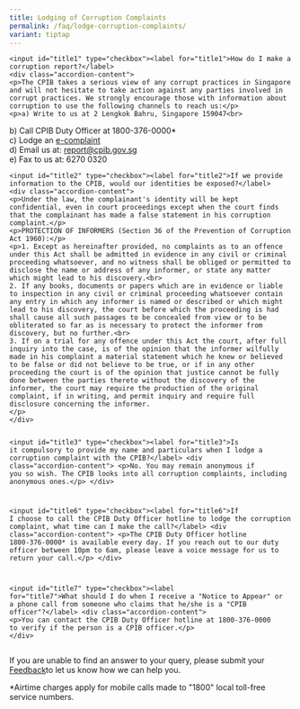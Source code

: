 ```yaml
---
title: Lodging of Corruption Complaints
permalink: /faq/lodge-corruption-complaints/
variant: tiptap
---
```

<pre><code>&lt;input id="title1" type="checkbox"&gt;&lt;label for="title1"&gt;How do I make a corruption report?&lt;/label&gt;
&lt;div class="accordion-content"&gt;
&lt;p&gt;The CPIB takes a serious view of any corrupt practices in Singapore and will not hesitate to take action against any parties involved in corrupt practices. We strongly encourage those with information about corruption to use the following channels to reach us:&lt;/p&gt;
&lt;p&gt;a) Write to us at 2 Lengkok Bahru, Singapore 159047&lt;br&gt;</code></pre>
<p>b) Call CPIB Duty Officer at 1800-376-0000*
<br>c) Lodge an <a href="/e-services/e-complaint-for-corrupt-conduct/" rel="noopener noreferrer nofollow" target="_blank">e-complaint</a>
<br>d) Email us at: <a href="mailto: report@cpib.gov.sg" rel="noopener noreferrer nofollow" target="_blank">report@cpib.gov.sg</a>
<br>e) Fax to us at: 6270 0320</p>
<p></p><pre><code>&lt;input id="title2" type="checkbox"&gt;&lt;label for="title2"&gt;If we provide information to the CPIB, would our identities be exposed?&lt;/label&gt;
&lt;div class="accordion-content"&gt;
&lt;p&gt;Under the law, the complainant's identity will be kept confidential, even in court proceedings except when the court finds that the complainant has made a false statement in his corruption complaint.&lt;/p&gt;
&lt;p&gt;PROTECTION OF INFORMERS (Section 36 of the Prevention of Corruption Act 1960):&lt;/p&gt;
&lt;p&gt;1. Except as hereinafter provided, no complaints as to an offence under this Act shall be admitted in evidence in any civil or criminal proceeding whatsoever, and no witness shall be obliged or permitted to disclose the name or address of any informer, or state any matter which might lead to his discovery.&lt;br&gt;
2. If any books, documents or papers which are in evidence or liable to inspection in any civil or criminal proceeding whatsoever contain any entry in which any informer is named or described or which might lead to his discovery, the court before which the proceeding is had shall cause all such passages to be concealed from view or to be obliterated so far as is necessary to protect the informer from discovery, but no further.&lt;br&gt;
3. If on a trial for any offence under this Act the court, after full inquiry into the case, is of the opinion that the informer wilfully made in his complaint a material statement which he knew or believed to be false or did not believe to be true, or if in any other proceeding the court is of the opinion that justice cannot be fully done between the parties thereto without the discovery of the informer, the court may require the production of the original complaint, if in writing, and permit inquiry and require full disclosure concerning the informer.
&lt;/p&gt;
&lt;/div&gt;

&lt;input id="title3" type="checkbox"&gt;&lt;label for="title3"&gt;Is it compulsory to provide my name and particulars when I lodge a corruption complaint with the CPIB?&lt;/label&gt;
&lt;div class="accordion-content"&gt;
&lt;p&gt;No. You may remain anonymous if you so wish. The CPIB looks into all corruption complaints, including anonymous ones.&lt;/p&gt;
&lt;/div&gt;

&lt;input id="title6" type="checkbox"&gt;&lt;label for="title6"&gt;If I choose to call the CPIB Duty Officer hotline to lodge the corruption complaint, what time can I make the call?&lt;/label&gt;
&lt;div class="accordion-content"&gt;
&lt;p&gt;The CPIB Duty Officer hotline 1800-376-0000* is available every day. If you reach out to our duty officer between 10pm to 6am, please leave a voice message for us to return your call.&lt;/p&gt;
&lt;/div&gt;

&lt;input id="title7" type="checkbox"&gt;&lt;label for="title7"&gt;What should I do when I receive a "Notice to Appear" or a phone call from someone who claims that he/she is a "CPIB officer"?&lt;/label&gt;
&lt;div class="accordion-content"&gt;
&lt;p&gt;You can contact the CPIB Duty Officer hotline at 1800-376-0000 to verify if the person is a CPIB officer.&lt;/p&gt;
&lt;/div&gt;</code></pre>
<p>If you are unable to find an answer to your query, please submit your
<a href="mailto: info@cpib.gov.sg" rel="noopener noreferrer nofollow" target="_blank">Feedback</a>to let us know how we can help you.</p>
<p>*Airtime charges apply for mobile calls made to "1800" local toll-free
service numbers.</p>